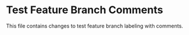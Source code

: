 # Test Feature Branch Comments

This file contains changes to test feature branch labeling with comments.
